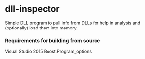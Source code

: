 # dll-inspector
Simple DLL program to pull info from DLLs for help in analysis and (optionally) load them into memory.

### Requirements for building from source

Visual Studio 2015
Boost.Program_options
